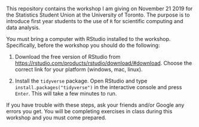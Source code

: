 This repository contains the workshop I am giving on November 21 2019
for the Statistics Student Union at the University of Toronto. The purpose is
to introduce first year students to the use of `R` for scientific computing
and data analysis.

You must bring a computer with RStudio installed to the workshop. Specifically, before the workshop you should do the following:

1. Download the free version of RStudio from https://rstudio.com/products/rstudio/download/#download. Choose the correct link for your platform (windows, mac, linux).

1. Install the `tidyverse` package. Open RStudio and type `install.packages("tidyverse")` in the interactive console and press `Enter`. This will take a few minutes to run.

If you have trouble with these steps, ask your friends and/or Google any errors you get. You will be completing exercises in class during this workshop and you must come prepared.
